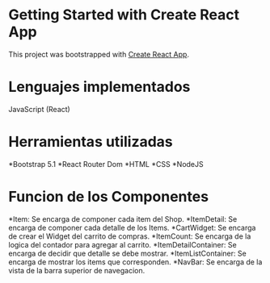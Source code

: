 # Getting Started with Create React App

This project was bootstrapped with [Create React App](https://github.com/facebook/create-react-app).

# Lenguajes implementados

JavaScript (React)

# Herramientas utilizadas

*Bootstrap 5.1
*React Router Dom
*HTML
*CSS
*NodeJS

# Funcion de los Componentes

*Item: Se encarga de componer cada item del Shop.
*ItemDetail: Se encarga de componer cada detalle de los Items.
*CartWidget: Se encarga de crear el Widget del carrito de compras.
*ItemCount: Se encarga de la logica del contador para agregar al carrito.
*ItemDetailContainer: Se encarga de decidir que detalle se debe mostrar.
*ItemListContainer: Se encarga de mostrar los items que corresponden.
*NavBar: Se encarga de la vista de la barra superior de navegacion.


